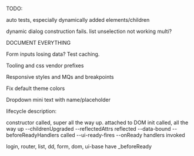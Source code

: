 TODO:

auto tests, especially dynamically added elements/children

dynamic dialog construction fails.
list unselection not working multi?

DOCUMENT EVERYTHING

Form inputs losing data? Test caching.

Tooling and css vendor prefixes

Responsive styles and MQs and breakpoints

Fix default theme colors

Dropdown mini text with name/placeholder

lifecycle description:

constructor called, super all the way up.
attached to DOM
init called, all the way up
  --childrenUpgraded
  --reflectedAttrs reflected
  --data-bound
  --beforeReadyHandlers called
  --ui-ready-fires
  --onReady handlers invoked

login, router, list, dd, form, dom, ui-base have _beforeReady
